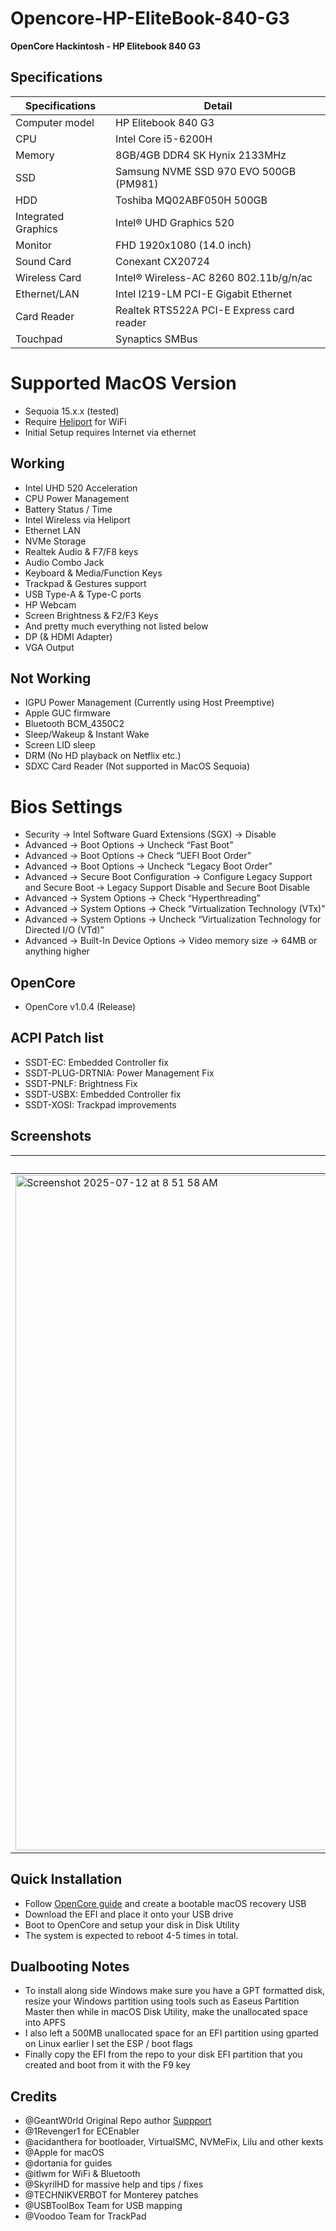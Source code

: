# Opencore-HP-EliteBook-840-G3

<B>OpenCore Hackintosh - HP Elitebook 840 G3</B>

## Specifications

| Specifications      | Detail                                      |
| ------------------- | ------------------------------------------- |
| Computer model      | HP Elitebook 840 G3                         |
| CPU                 | Intel Core i5-6200H                         |
| Memory              | 8GB/4GB DDR4 SK Hynix 2133MHz               |
| SSD                 | Samsung NVME SSD 970 EVO 500GB (PM981)      |
| HDD                 | Toshiba MQ02ABF050H 500GB                   |
| Integrated Graphics | Intel® UHD Graphics 520                     |
| Monitor             | FHD 1920x1080 (14.0 inch)                   |
| Sound Card          | Conexant CX20724                            |
| Wireless Card       | Intel® Wireless-AC 8260 802.11b/g/n/ac      |
| Ethernet/LAN        | Intel I219-LM PCI-E Gigabit Ethernet        |
| Card Reader         | Realtek RTS522A PCI-E Express card reader   |
| Touchpad            | Synaptics SMBus                             |

# Supported MacOS Version
- Sequoia 15.x.x (tested)
- Require [Heliport](https://github.com/OpenIntelWireless/HeliPort) for WiFi
- Initial Setup requires Internet via ethernet

## Working

- Intel UHD 520 Acceleration
- CPU Power Management
- Battery Status / Time
- Intel Wireless via Heliport
- Ethernet LAN
- NVMe Storage
- Realtek Audio & F7/F8 keys
- Audio Combo Jack
- Keyboard & Media/Function Keys
- Trackpad & Gestures support
- USB Type-A & Type-C ports
- HP Webcam
- Screen Brightness & F2/F3 Keys
- And pretty much everything not listed below
- DP (& HDMI Adapter)
- VGA Output

## Not Working

- IGPU Power Management (Currently using Host Preemptive)
- Apple GUC firmware
- Bluetooth BCM_4350C2
- Sleep/Wakeup & Instant Wake
- Screen LID sleep
- DRM (No HD playback on Netflix etc.)
- SDXC Card Reader (Not supported in MacOS Sequoia)

# Bios Settings
* Security -> Intel Software Guard Extensions (SGX) -> Disable
* Advanced -> Boot Options -> Uncheck “Fast Boot”
* Advanced -> Boot Options -> Check “UEFI Boot Order”
* Advanced -> Boot Options -> Uncheck “Legacy Boot Order”
* Advanced -> Secure Boot Configuration -> Configure Legacy Support and Secure Boot -> Legacy Support Disable and Secure Boot Disable
* Advanced -> System Options ->  Check “Hyperthreading”
* Advanced -> System Options -> Check “Virtualization Technology (VTx)”
* Advanced -> System Options -> Uncheck “Virtualization Technology for Directed I/O (VTd)”
* Advanced -> Built-In Device Options -> Video memory size -> 64MB or anything higher

## OpenCore

- OpenCore v1.0.4 (Release)

## ACPI Patch list

- SSDT-EC: Embedded Controller fix
- SSDT-PLUG-DRTNIA: Power Management Fix
- SSDT-PNLF: Brightness Fix
- SSDT-USBX: Embedded Controller fix
- SSDT-XOSI: Trackpad improvements

## Screenshots

| About this Mac                                                                                                | neofetch                                                                                                      |
| ------------------------------------------------------------------------------------------------------------- | ------------------------------------------------------------------------------------------------------------- |
| <img width="1920" height="1080" alt="Screenshot 2025-07-12 at 8 51 58 AM" src="https://github.com/user-attachments/assets/235a5584-b639-448e-b461-c73951fbb202" /> | <img width="1920" height="1080" alt="Screenshot 2025-07-12 at 8 52 23 AM" src="https://github.com/user-attachments/assets/52b87520-35c7-4b80-a07e-0d6e15f3b1d6" /> |

## Quick Installation

- Follow [OpenCore guide](https://dortania.github.io/OpenCore-Install-Guide/installer-guide/) and create a bootable macOS recovery USB
- Download the EFI and place it onto your USB drive
- Boot to OpenCore and setup your disk in Disk Utility
- The system is expected to reboot 4-5 times in total.

## Dualbooting Notes

- To install along side Windows make sure you have a GPT formatted disk, resize your Windows partition using tools such as Easeus Partition Master then while in macOS Disk Utility, make the unallocated space into APFS
- I also left a 500MB unallocated space for an EFI partition using gparted on Linux earlier I set the ESP / boot flags
- Finally copy the EFI from the repo to your disk EFI partition that you created and boot from it with the F9 key

## Credits

- @GeantW0rld Original Repo author [Suppport](https://www.buymeacoffee.com/geantworld)
- @1Revenger1 for ECEnabler
- @acidanthera for bootloader, VirtualSMC, NVMeFix, Lilu and other kexts
- @Apple for macOS
- @dortania for guides
- @itlwm for WiFi & Bluetooth
- @SkyrilHD for massive help and tips / fixes
- @TECHNIKVERBOT for Monterey patches
- @USBToolBox Team for USB mapping
- @Voodoo Team for TrackPad
